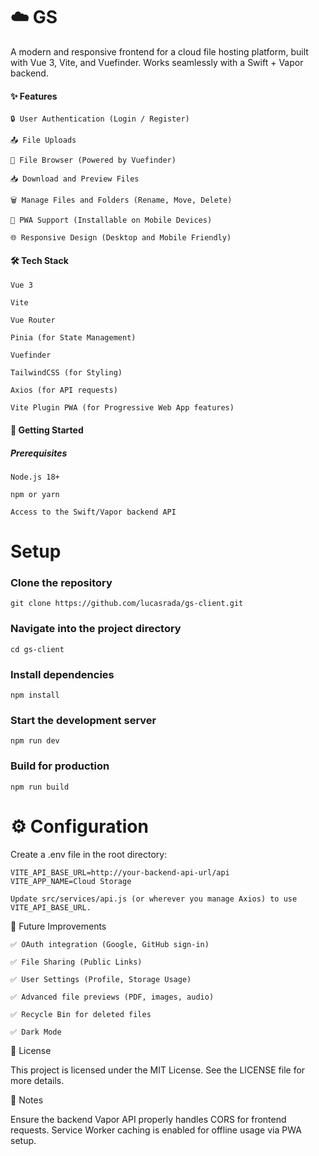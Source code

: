 # ☁️ GS

A modern and responsive frontend for a cloud file hosting platform, built with Vue 3, Vite, and Vuefinder.
Works seamlessly with a Swift + Vapor backend.

#### ✨ Features

    🔒 User Authentication (Login / Register)

    📤 File Uploads

    📁 File Browser (Powered by Vuefinder)

    📥 Download and Preview Files

    🗑️ Manage Files and Folders (Rename, Move, Delete)

    📱 PWA Support (Installable on Mobile Devices)

    🌐 Responsive Design (Desktop and Mobile Friendly)

#### 🛠 Tech Stack

    Vue 3

    Vite

    Vue Router

    Pinia (for State Management)

    Vuefinder

    TailwindCSS (for Styling)

    Axios (for API requests)

    Vite Plugin PWA (for Progressive Web App features)

#### 🚀 Getting Started
##### Prerequisites

    Node.js 18+

    npm or yarn

    Access to the Swift/Vapor backend API

# Setup

### Clone the repository
    git clone https://github.com/lucasrada/gs-client.git

### Navigate into the project directory
    cd gs-client

### Install dependencies
    npm install

### Start the development server
    npm run dev

### Build for production

    npm run build

# ⚙️ Configuration

Create a .env file in the root directory:

    VITE_API_BASE_URL=http://your-backend-api-url/api
    VITE_APP_NAME=Cloud Storage

    Update src/services/api.js (or wherever you manage Axios) to use VITE_API_BASE_URL.

🧩 Future Improvements

    ✅ OAuth integration (Google, GitHub sign-in)

    ✅ File Sharing (Public Links)

    ✅ User Settings (Profile, Storage Usage)

    ✅ Advanced file previews (PDF, images, audio)

    ✅ Recycle Bin for deleted files

    ✅ Dark Mode

📄 License

This project is licensed under the MIT License.
See the LICENSE file for more details.

📢 Notes

Ensure the backend Vapor API properly handles CORS for frontend requests. Service Worker caching is enabled for offline usage via PWA setup.